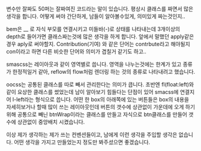변수만 잘짜도 50퍼는 잘짜여진 코드라는 말이 있습니다. 
평상시 클래스를 짜면서 많은 생각을 합니다. 어떻게 써야 간단하게, 남들이 알아볼수있게, 의미있게 짜는것인지..

bem은 __ 로 자식 부모를 연결시키고 미들바(-)로 상태를 나타내는데 3개이상의 depth로 들어가면 클래스짜는것에 많은 생각을 하게 합니다. 
앞에서 말했던 apply같은 경우 aply로 써야할지. Contribution(기여) 와 같은 단어는 contrbute라고 해야될지 con이라고 하면 다른 비슷한 단어와 의미가 겹칠거 같기도 하고.. 

smascss는 레이아웃과 같이 영역별로 씁니다.
영역을 나누는것에는 한계가 있고 종류가 한정적일거 같아, reflow의 flow처럼 렌더링 하는 것의 종류로 나타내려고 했습니다. 

oocss는 공통된 클래스를 따로 빼서 관리한다는 의미가 큽니다.
초반엔 fl(float:left)와 같이 요상한 클래스를 썼었는데 남이 알아보기 힘들다는 단점이 있어 smacss에 연결지어 l-left라는 형식으로 씁니다.
어떤 한 box의 아래쪽에 있는 버튼들은 box의 내용을 자세히보거나 할때 많이 쓰는 레이아웃인데 버튼의 갯수에 상관없이 가운데에 오게 하기 위해 
공통으로 빼닌 btnWrap이라는 클래스를 만들고 자식으로 btn클래스를 만들어 갯수에 상관없이 중앙배치 시켰습니다. 



이상 제가 생각하는 제가 쓰는 컨벤션들이고, 남에게 이런 생각을 주입할 생각은 없습니다. 어떤 생각을 가지고 만들었는지 정도만 봐주셨으면 좋겠습니다. 

